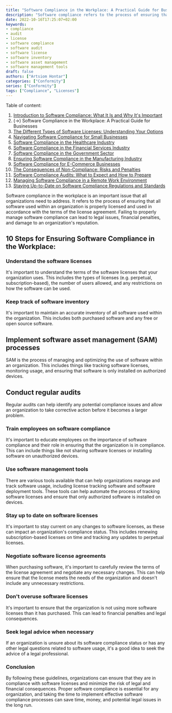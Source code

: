 ```yaml
---
title: "Software Compliance in the Workplace: A Practical Guide for Businesses"
description: "Software compliance refers to the process of ensuring that all software used within an organization is properly licensed"
date: 2022-10-16T17:25:07+02:00
keywords:
- compliance
- audit
- license
- software compliance
- software audit
- software license
- software inventory
- software asset management
- software management tools
draft: false
authors: ["Artsiom Hontar"]
categories: ["Conformity"]
series: ["Conformity"]
tags: ["Compliance", "Licenses"]
---
```


Table of content:
1. [Introduction to Software Compliance: What It Is and Why It's Important](learnings/conformity/introduction-to-software-compliance.md)
2. (->) Software Compliance in the Workplace: A Practical Guide for Businesses
3. [The Different Types of Software Licenses: Understanding Your Options](learnings/conformity/different-types-of-software-licenses.md)
4. [Navigating Software Compliance for Small Businesses](learnings/conformity/software-compliance-for-small-business.md)
5. [Software Compliance in the Healthcare Industry](learnings/conformity/software-compliance-for-healthcare.md)
6. [Software Compliance in the Financial Services Industry](learnings/conformity/software-compliance-for-financial-services.md)
7. [Software Compliance in the Government Sector](learnings/conformity/software-compliance-for-government-sector.md)
8. [Ensuring Software Compliance in the Manufacturing Industry](learnings/conformity/software-compliance-for-manufacturing.md)
9. [Software Compliance for E-Commerce Businesses](learnings/conformity/software-compliance-for-e-commerce.md)
10. [The Consequences of Non-Compliance: Risks and Penalties](learnings/conformity/consequences-of-non-compliance.md)
11. [Software Compliance Audits: What to Expect and How to Prepare](learnings/conformity/software-compliance-audits.md)
12. [Managing Software Compliance in a Remote Work Environment](learnings/conformity/software-compliance-in-remote-work.md)
13. [Staying Up-to-Date on Software Compliance Regulations and Standards](learnings/conformity/staying-up-to-date-on-software-compliance.md)

Software compliance in the workplace is an important issue that all organizations need to address. It refers to the process of ensuring that all software used within an organization is properly licensed and used in accordance with the terms of the license agreement. Failing to properly manage software compliance can lead to legal issues, financial penalties, and damage to an organization's reputation.

## 10 Steps for Ensuring Software Compliance in the Workplace:

### Understand the software licenses
It's important to understand the terms of the software licenses that your organization uses. This includes the types of licenses (e.g. perpetual, subscription-based), the number of users allowed, and any restrictions on how the software can be used.

### Keep track of software inventory
It's important to maintain an accurate inventory of all software used within the organization. This includes both purchased software and any free or open source software.

## Implement software asset management (SAM) processes
SAM is the process of managing and optimizing the use of software within an organization. This includes things like tracking software licenses, monitoring usage, and ensuring that software is only installed on authorized devices.

## Conduct regular audits
Regular audits can help identify any potential compliance issues and allow an organization to take corrective action before it becomes a larger problem.

### Train employees on software compliance
It's important to educate employees on the importance of software compliance and their role in ensuring that the organization is in compliance. This can include things like not sharing software licenses or installing software on unauthorized devices.

### Use software management tools
There are various tools available that can help organizations manage and track software usage, including license tracking software and software deployment tools. These tools can help automate the process of tracking software licenses and ensure that only authorized software is installed on devices.

### Stay up to date on software licenses
It's important to stay current on any changes to software licenses, as these can impact an organization's compliance status. This includes renewing subscription-based licenses on time and tracking any updates to perpetual licenses.

### Negotiate software license agreements
When purchasing software, it's important to carefully review the terms of the license agreement and negotiate any necessary changes. This can help ensure that the license meets the needs of the organization and doesn't include any unnecessary restrictions.

### Don't overuse software licenses
It's important to ensure that the organization is not using more software licenses than it has purchased. This can lead to financial penalties and legal consequences.

### Seek legal advice when necessary
If an organization is unsure about its software compliance status or has any other legal questions related to software usage, it's a good idea to seek the advice of a legal professional.

### Conclusion
By following these guidelines, organizations can ensure that they are in compliance with software licenses and minimize the risk of legal and financial consequences. Proper software compliance is essential for any organization, and taking the time to implement effective software compliance processes can save time, money, and potential legal issues in the long run.